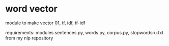 # word vector

module to make vector 01, tf, idf, tf-idf

requirements: modules sentences.py, words.py, corpus.py, stopwordsru.txt from my nlp repository

